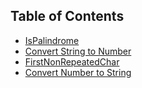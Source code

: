 ## Table of Contents

- [IsPalindrome](IsPalindrome/IsPalindrome)
- [Convert String to Number](StringConvert/StringConvert)
- [FirstNonRepeatedChar](FirstNonRepeatedChar/FirstNonRepeatedChar)
- [Convert Number to String](StringConvert2/StringConvert2)
